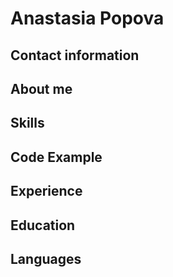 # Anastasia Popova

## Contact information

## About me

## Skills

## Code Example

## Experience

## Education

## Languages
